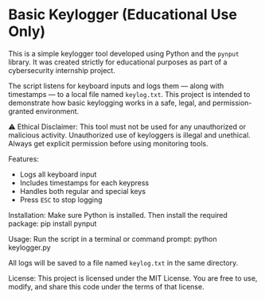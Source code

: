 # Basic Keylogger (Educational Use Only)

This is a simple keylogger tool developed using Python and the `pynput` library. It was created strictly for educational purposes as part of a cybersecurity internship project.

The script listens for keyboard inputs and logs them — along with timestamps — to a local file named `keylog.txt`. This project is intended to demonstrate how basic keylogging works in a safe, legal, and permission-granted environment.

⚠️ Ethical Disclaimer: This tool must not be used for any unauthorized or malicious activity. Unauthorized use of keyloggers is illegal and unethical. Always get explicit permission before using monitoring tools.

Features:
- Logs all keyboard input
- Includes timestamps for each keypress
- Handles both regular and special keys
- Press `ESC` to stop logging

Installation:
Make sure Python is installed. Then install the required package:
pip install pynput

Usage:
Run the script in a terminal or command prompt:
python keylogger.py

All logs will be saved to a file named `keylog.txt` in the same directory.

License:
This project is licensed under the MIT License. You are free to use, modify, and share this code under the terms of that license.
